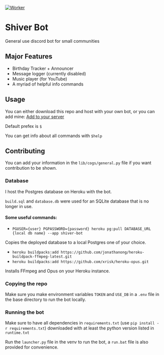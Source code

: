 [![Worker](https://github.com/Asi4nn/Shiver-Bot/actions/workflows/python-app.yml/badge.svg?branch=main)](https://github.com/Asi4nn/Shiver-Bot/actions/workflows/python-app.yml)
# Shiver Bot
General use discord bot for small communities

## Major Features

- Birthday Tracker + Announcer
- Message logger (currently disabled)
- Music player (for YouTube)
- A myriad of helpful info commands

## Usage

You can either download this repo and host with your own bot, or you can add mine:
[Add to your server](https://discord.com/api/oauth2/authorize?client_id=766748400199794718&permissions=8&scope=bot)

Default prefex is ```$``` 

You can get info about all commands with ```$help```

## Contributing

You can add your information in the ```lib/cogs/general.py``` file if you want
contribution to be shown.

### Database

I host the Postgres database on Heroku with the bot.

```build.sql``` and ```database.db``` were used for an SQLite database that is no longer in use.

#### Some useful commands:

- ```PGUSER={user} PGPASSWORD={password} heroku pg:pull DATABASE_URL {local db name} --app shiver-bot```

Copies the deployed database to a local Postgres one of your choice.

- ```heroku buildpacks:add https://github.com/jonathanong/heroku-buildpack-ffmpeg-latest.git```
- ```heroku buildpacks:add https://github.com/xrisk/heroku-opus.git```

Installs FFmpeg and Opus on your Heroku instance.

### Copying the repo

Make sure you make environment variables `TOKEN` and `USE_DB` in a `.env` file in the base directory to run the bot locally.

### Running the bot

Make sure to have all dependencies in ```requirements.txt``` (use `pip install -r requirements.txt`)
downloaded with at least the python version listed in ```runtime.txt```

Run the ```launcher.py``` file in the venv to run the bot, a ```run.bat``` file is 
also provided for convenience.
